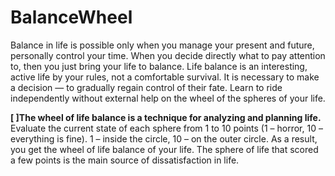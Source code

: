 # BalanceWheel

Balance in life is possible only when you manage your present and future, personally control your time. 
When you decide directly what to pay attention to, then you just bring your life to balance.
Life balance is an interesting, active life by your rules, not a comfortable survival.
It is necessary to make a decision — to gradually regain control of their fate. 
Learn to ride independently without external help on the wheel of the spheres of your life.

**[ ]The wheel of life balance is a technique for analyzing and planning life.**
Evaluate the current state of each sphere from 1 to 10 points (1 – horror, 10 – everything is fine). 
1 – inside the circle, 10 – on the outer circle. As a result, you get the wheel of life balance of your life.
The sphere of life that scored a few points is the main source of dissatisfaction in life.
